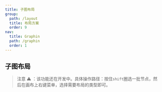```yaml
---
title: 子图布局
group:
  path: /layout
  title: 布局方案
  order: 9
nav:
  title: Graphin
  path: /graphin
  order: 1
---
```


## 子图布局

> 注意 ⚠️ ：该功能还在开发中。具体操作路径：按住`shift`圈选一批节点，然后在画布上右键菜单，选择需要布局的类型即可。

<code src='./demos/index.tsx'>
